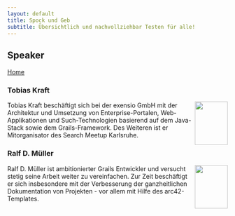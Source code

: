 ```yaml
---
layout: default
title: Spock und Geb
subtitle: Übersichtlich und nachvollziehbar Testen für alle!
---
```


## Speaker

[Home](index.html)

### Tobias Kraft

<img align="right" style="width: 75px; height: 99px;" src="https://entwicklertag.de/karlsruhe/2015/sites/entwicklertag.de.karlsruhe.2015/files/styles/referentenbild/public/TobiasKraft.jpg" />

Tobias Kraft beschäftigt sich bei der exensio GmbH mit der Architektur und Umsetzung von Enterprise-Portalen, Web-Applikationen und Such-Technologien basierend auf dem Java-Stack sowie dem Grails-Framework. Des Weiteren ist er Mitorganisator des Search Meetup Karlsruhe.

### Ralf D. Müller

<img align="right" style="width: 75px; height: 99px;" src="https://entwicklertag.de/karlsruhe/2015/sites/entwicklertag.de.karlsruhe.2015/files/styles/referentenbild/public/RalfMueller.png" />

Ralf D. Müller ist ambitionierter Grails Entwickler und versucht stetig seine Arbeit weiter zu vereinfachen. Zur Zeit beschäftigt er sich insbesondere mit der Verbesserung der ganzheitlichen Dokumentation von Projekten - vor allem mit Hilfe des arc42-Templates.
